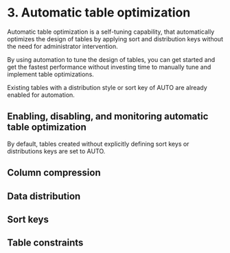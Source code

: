 # 3. Automatic table optimization
Automatic table optimization is a self-tuning capability, that automatically optimizes the design of  tables by applying sort and distribution keys without the need for administrator intervention. 

By using automation to tune the design of tables, you can get started and get the fastest performance  without investing time to manually tune and implement table optimizations. 

Existing tables with a  distribution style or sort key of AUTO are already enabled for automation. 

## Enabling, disabling, and monitoring automatic table optimization
By default, tables created without explicitly defining sort keys or distributions keys are set to AUTO. 

## Column compression

## Data distribution

## Sort keys
## Table constraints

































